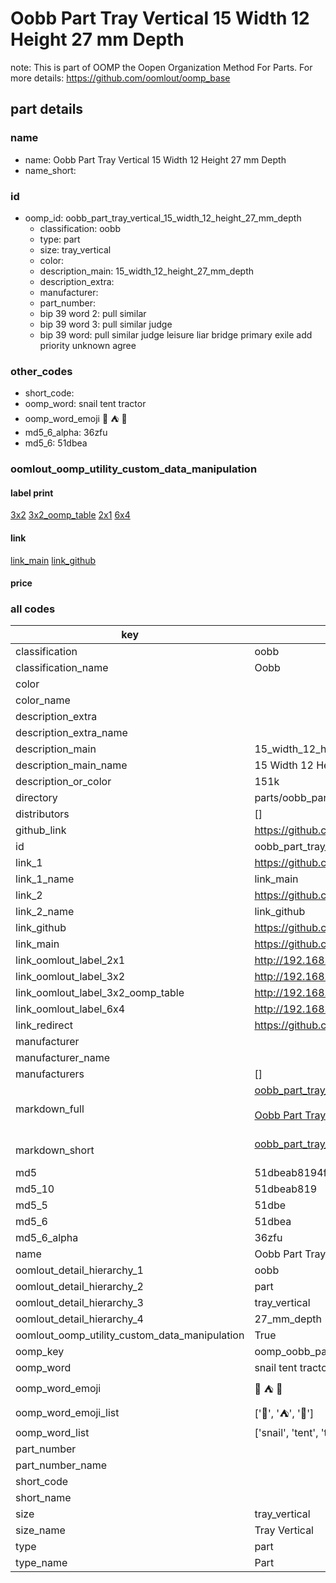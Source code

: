 # Oobb Part Tray Vertical 15 Width 12 Height 27 mm Depth  

note: This is part of OOMP the Oopen Organization Method For Parts. For more details: https://github.com/oomlout/oomp_base

##  part details
  







### name
* name: Oobb Part Tray Vertical 15 Width 12 Height 27 mm Depth
* name_short: 
### id
* oomp_id: oobb_part_tray_vertical_15_width_12_height_27_mm_depth
  * classification: oobb
  * type: part
  * size: tray_vertical
  * color: 
  * description_main: 15_width_12_height_27_mm_depth
  * description_extra: 
  * manufacturer: 
  * part_number: 
  * bip 39 word 2: pull similar
  * bip 39 word 3: pull similar judge
  * bip 39 word: pull similar judge leisure liar bridge primary exile add priority unknown agree

### other_codes
* short_code: 
* oomp_word: snail tent tractor
* oomp_word_emoji :snail: :tent: :tractor:
* md5_6_alpha: 36zfu
* md5_6: 51dbea






### oomlout_oomp_utility_custom_data_manipulation
#### label print
[3x2](http://192.168.1.245:1112/?label=oomp%2036zfu)
[3x2_oomp_table](http://192.168.1.108:1112/?label=oomp%2036zfu)
[2x1](http://192.168.1.242:1112/?label=oomp%2036zfu)
[6x4](http://192.168.1.55:1112/?label=oomp%2036zfu)    

#### link

[link_main](https://github.com/oomlout/oomlout_oomp_version_1_messy/tree/main/parts/oobb_part_tray_vertical_15_width_12_height_27_mm_depth) [link_github](https://github.com/oomlout/oomlout_oomp_version_1_messy/tree/main/parts/oobb_part_tray_vertical_15_width_12_height_27_mm_depth)                             

#### price







### all codes 
| key | value |  
| --- | --- |  
| classification | oobb |  
| classification_name | Oobb |  
| color |  |  
| color_name |  |  
| description_extra |  |  
| description_extra_name |  |  
| description_main | 15_width_12_height_27_mm_depth |  
| description_main_name | 15 Width 12 Height 27 mm Depth |  
| description_or_color | 151k |  
| directory | parts/oobb_part_tray_vertical_15_width_12_height_27_mm_depth |  
| distributors | [] |  
| github_link | https://github.com/oomlout/oomlout_oomp_part_src/tree/main/parts/oobb_part_tray_vertical_15_width_12_height_27_mm_depth |  
| id | oobb_part_tray_vertical_15_width_12_height_27_mm_depth |  
| link_1 | https://github.com/oomlout/oomlout_oomp_version_1_messy/tree/main/parts/oobb_part_tray_vertical_15_width_12_height_27_mm_depth |  
| link_1_name | link_main |  
| link_2 | https://github.com/oomlout/oomlout_oomp_version_1_messy/tree/main/parts/oobb_part_tray_vertical_15_width_12_height_27_mm_depth |  
| link_2_name | link_github |  
| link_github | https://github.com/oomlout/oomlout_oomp_version_1_messy/tree/main/parts/oobb_part_tray_vertical_15_width_12_height_27_mm_depth |  
| link_main | https://github.com/oomlout/oomlout_oomp_version_1_messy/tree/main/parts/oobb_part_tray_vertical_15_width_12_height_27_mm_depth |  
| link_oomlout_label_2x1 | http://192.168.1.242:1112/?label=oomp%2036zfu |  
| link_oomlout_label_3x2 | http://192.168.1.245:1112/?label=oomp%2036zfu |  
| link_oomlout_label_3x2_oomp_table | http://192.168.1.108:1112/?label=oomp%2036zfu |  
| link_oomlout_label_6x4 | http://192.168.1.55:1112/?label=oomp%2036zfu |  
| link_redirect | https://github.com/oomlout/oomlout_oomp_version_1_messy/tree/main/parts/oobb_part_tray_vertical_15_width_12_height_27_mm_depth |  
| manufacturer |  |  
| manufacturer_name |  |  
| manufacturers | [] |  
| markdown_full | [oobb_part_tray_vertical_15_width_12_height_27_mm_depth](none)<br>[](none)<br>[Oobb Part Tray Vertical 15 Width 12 Height 27 Mm Depth](none)<br><br> |  
| markdown_short | [oobb_part_tray_vertical_15_width_12_height_27_mm_depth](none)<br><br> |  
| md5 | 51dbeab8194fb5546f4067faf1723d6a |  
| md5_10 | 51dbeab819 |  
| md5_5 | 51dbe |  
| md5_6 | 51dbea |  
| md5_6_alpha | 36zfu |  
| name | Oobb Part Tray Vertical 15 Width 12 Height 27 mm Depth |  
| oomlout_detail_hierarchy_1 | oobb |  
| oomlout_detail_hierarchy_2 | part |  
| oomlout_detail_hierarchy_3 | tray_vertical |  
| oomlout_detail_hierarchy_4 | 27_mm_depth |  
| oomlout_oomp_utility_custom_data_manipulation | True |  
| oomp_key | oomp_oobb_part_tray_vertical_15_width_12_height_27_mm_depth |  
| oomp_word | snail tent tractor |  
| oomp_word_emoji | :snail: :tent: :tractor: |  
| oomp_word_emoji_list | [':snail:', ':tent:', ':tractor:'] |  
| oomp_word_list | ['snail', 'tent', 'tractor'] |  
| part_number |  |  
| part_number_name |  |  
| short_code |  |  
| short_name |  |  
| size | tray_vertical |  
| size_name | Tray Vertical |  
| type | part |  
| type_name | Part |  
